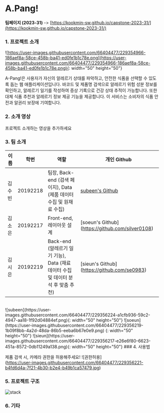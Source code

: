 # A.Pang!

**팀페이지 (2023-31)** -> [https://kookmin-sw.github.io/capstone-2023-31/](https://kookmin-sw.github.io/capstone-2023-31/)

### 1. 프로젝트 소개

![https://user-images.githubusercontent.com/66404477/229354966-186aef8a-58ce-458b-ba41-ed0fe1b1c78e.png](https://user-images.githubusercontent.com/66404477/229354966-186aef8a-58ce-458b-ba41-ed0fe1b1c78e.png){: width="50" height="50"}

A-Pang!은 사용자가 자신의 알레르기 상태를 파악하고, 안전한 식품을 선택할 수 있도록 돕는 웹 애플리케이션입니다. 바코드 및 제품명 검색으로 알레르기 위험 성분 정보를 확인하고, 알레르기 일기를 작성하여 증상 기록으로 건강 상태 추적이 가능합니다. 또한 대체 식품 추천과 알레르기 정보 제공 기능을 제공합니다. 이 서비스는 소비자의 식품 안전과 알권리 보장에 기여합니다.

### 2. 소개 영상

프로젝트 소개하는 영상을 추가하세요

### 3. 팀 소개

| 이름 | 학번 | 역할 | 개인 Github |
| --- | --- | --- | --- |
| 김수빈 | 20192218 | 팀장, Back-end (검색 페이지), Data (제품 데이터 수집 및 원재료 수집) | [subeen's Github](https://github.com/soosbk) |
| 김소은 | 20192217 | Front-end, 레이아웃 설계 | [soeun's Github] (https://github.com/silver0108) |
| 김시은 | 20192219 | Back-end (알레르기 일기 기능), Data (재료 데이터 수집 및 데이터 분석 후 맞춤 추천) | [sieun's Github] (https://github.com/se0983) |

<br/>
![subeen](https://user-images.githubusercontent.com/66404477/229356224-a1cfb936-59c2-4947-aa18-1f92d04884ef.png){: width="50" height="50"}
![soeun](https://user-images.githubusercontent.com/66404477/229356219-1b09f8bb-4a2d-48da-86b5-eeba6b67e0e9.png) {: width="50" height="50"}
![sieun](https://user-images.githubusercontent.com/66404477/229356217-e26e6f80-6623-451a-8572-0db11249a138.png){: width="50" height="50"}
### 4. 사용법

제품 검색 시, 카메라 권한을 허용해주세요!
![권한허용]
<br/>(https://user-images.githubusercontent.com/66404477/229356221-b4fd6d4a-7f21-4b30-b2e4-b49b1ca57479.jpg)

### 5. 프로젝트 구조
![stack](https://user-images.githubusercontent.com/66404477/229356303-b11d7de8-637d-4750-8e3a-5773309321f2.png)
### 6. 기타
